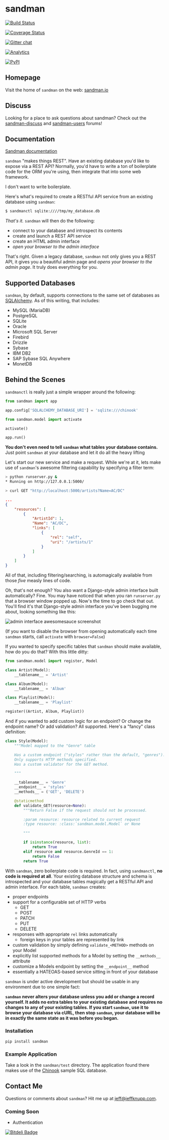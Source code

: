 sandman
=======

[![Build Status](https://travis-ci.org/jeffknupp/sandman.png?branch=develop)](https://travis-ci.org/jeffknupp/sandman)

[![Coverage Status](https://coveralls.io/repos/jeffknupp/sandman/badge.png?branch=develop)](https://coveralls.io/r/jeffknupp/sandman?branch=develop)

[![Gitter chat](https://badges.gitter.im/jeffknupp/sandman.png)](https://gitter.im/jeffknupp/sandman)

[![Analytics](https://ga-beacon.appspot.com/UA-12615441-7/sandman/home)](https://github.com/jeffknupp/sandman)

[![PyPI](http://img.shields.io/pypi/dm/sandman.svg)](http://img.shields.io/pypi/dm/sandman.svg)

Homepage
--------

Visit the home of `sandman` on the web: [sandman.io](http://www.sandman.io)

Discuss
-------

Looking for a place to ask questions about sandman? Check out the <a href="https://groups.google.com/forum/#!forum/sandman-discuss">sandman-discuss</a> and <a href="https://groups.google.com/forum/#!forum/sandman-users">sandman-users</a> forums!
 
Documentation
-------------

[Sandman documentation](https://sandman.readthedocs.org/en/latest/)

`sandman` "makes things REST". Have an existing database you'd like to expose via
a REST API? Normally, you'd have to write a ton of boilerplate code for
the ORM you're using, then integrate that into some web framework. 

I don't want to write boilerplate.

Here's what's required to create a RESTful API service from an existing database using
`sandman`:

```bash
$ sandmanctl sqlite:////tmp/my_database.db
```

*That's it.* `sandman` will then do the following:

* connect to your database and introspect its contents
* create and launch a REST API service
* create an HTML admin interface
* *open your browser to the admin interface*

That's right. Given a legacy database, `sandman` not only gives you a REST API,
it gives you a beautiful admin page and *opens your browser to the admin page*.
It truly does everything for you.

Supported Databases
------------------

`sandman`, by default, supports connections to the same set of databases as
[SQLAlchemy](http://www.sqlalchemy.org). As of this writing, that includes:

* MySQL (MariaDB)
* PostgreSQL
* SQLite
* Oracle
* Microsoft SQL Server
* Firebird
* Drizzle
* Sybase
* IBM DB2
* SAP Sybase SQL Anywhere
* MonetDB

Behind the Scenes
-----------------

`sandmanctl` is really just a simple wrapper around the following:

```python
from sandman import app

app.config['SQLALCHEMY_DATABASE_URI'] = 'sqlite:///chinook'

from sandman.model import activate

activate()

app.run()
```

**You don't even need to tell `sandman` what tables your database contains.** 
Just point `sandman` at your database and let it do all the heavy lifting

Let's start our new service and make a request. While we're at it, lets make use
of `sandman`'s awesome filtering capability by specifying a filter term:

```zsh
> python runserver.py &
* Running on http://127.0.0.1:5000/

> curl GET "http://localhost:5000/artists?Name=AC/DC"
```

```json
...
{
    "resources": [
        {
            "ArtistId": 1,
            "Name": "AC/DC",
            "links": [
                {
                    "rel": "self",
                    "uri": "/artists/1"
                }
            ]
        }
    ]
}
```

All of that, including filtering/searching, is automagically available from
those *five* measly lines of code.

Oh, that's not enough? You also want a Django-style admin interface built
automatically? Fine. You may have noticed that when you ran `runserver.py` that
a browser window popped up. Now's the time to go check that out. You'll find
it's that Django-style admin interface you've been bugging me about, looking
something like this:

![admin interface awesomesauce screenshot](/docs/images/admin_tracks_improved.jpg)

(If you want to disable the browser from opening automatically each time `sandman`
starts, call `activate` with `browser=False`)

If you wanted to specify specific tables that `sandman` should make available,
how do you do that? With this little ditty:

```python
from sandman.model import register, Model

class Artist(Model):
    __tablename__ = 'Artist'

class Album(Model):
    __tablename__ = 'Album'

class Playlist(Model):
    __tablename__ = 'Playlist'

register((Artist, Album, Playlist))
```

And if you wanted to add custom logic for an endpoint? Or change the endpoint
name? Or add validation? All supported. Here's a "fancy" class definition:

```python
class Style(Model):
    """Model mapped to the "Genre" table

    Has a custom endpoint ("styles" rather than the default, "genres").
    Only supports HTTP methods specified.
    Has a custom validator for the GET method.

    """

    __tablename__ = 'Genre'
    __endpoint__ = 'styles'
    __methods__ = ('GET', 'DELETE')

    @staticmethod
    def validate_GET(resource=None):
        """Return False if the request should not be processed.

        :param resource: resource related to current request
        :type resource: :class:`sandman.model.Model` or None

        """

        if isinstance(resource, list):
            return True
        elif resource and resource.GenreId == 1:
            return False
        return True
```

With `sandman`, zero boilerplate code is required. In fact, using `sandmanctl`,
**no code is required at all**. Your existing database
structure and schema is introspected and your database tables magically get a
RESTful API and admin interface. For each table, `sandman` creates:

* proper endpoints 
* support for a configurable set of HTTP verbs 
    * GET
    * POST
    * PATCH
    * PUT
    * DELETE
* responses with appropriate `rel` links automatically
  * foreign keys in your tables are represented by link
* custom validation by simply defining `validate_<METHOD>` methods on your Model
* explicitly list supported methods for a Model by setting the `__methods__` attribute
* customize a Models endpoint by setting the `__endpoint__` method
* essentially a HATEOAS-based service sitting in front of your database

`sandman` is under active development but should be usable in any environment due
to one simple fact:

**`sandman` never alters your database unless you add or change a record yourself.  It adds no extra tables to your existing database and requires no changes to any of your existing tables. If you start `sandman`, use it to browse your database via cURL, then stop `sandman`, your database will be in exactly the same state as it was before you began.** 

### Installation

`pip install sandman`

### Example Application

Take a look in the `sandman/test` directory. The application found there makes
use of the [Chinook](http://chinookdatabase.codeplex.com) sample SQL database.

## Contact Me

Questions or comments about `sandman`? Hit me up at [jeff@jeffknupp.com](mailto:jeff@jeffknupp.com).

### Coming Soon

* Authentication

[![Bitdeli Badge](https://d2weczhvl823v0.cloudfront.net/jeffknupp/sandman/trend.png)](https://bitdeli.com/free "Bitdeli Badge")
